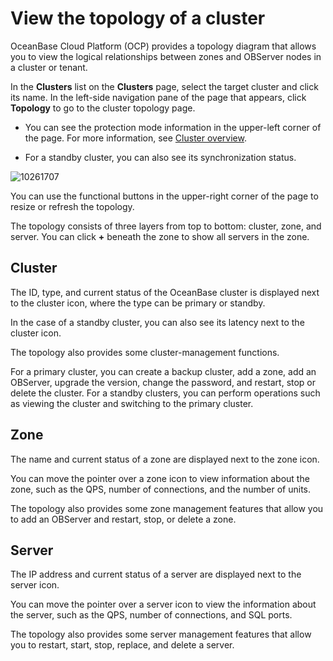 View the topology of a cluster
===================================================

OceanBase Cloud Platform (OCP) provides a topology diagram that allows you to view the logical relationships between zones and OBServer nodes in a cluster or tenant.

In the **Clusters** list on the **Clusters** page, select the target cluster and click its name. In the left-side navigation pane of the page that appears, click **Topology** to go to the cluster topology page.

* You can see the protection mode information in the upper-left corner of the page. For more information, see [Cluster overview](../3.userguide-features/1.cluster-features/2.overview.md).



* For a standby cluster, you can also see its synchronization status.






![10261707](https://help-static-aliyun-doc.aliyuncs.com/assets/img/en-US/7425667361/p344184.png)

You can use the functional buttons in the upper-right corner of the page to resize or refresh the topology.

The topology consists of three layers from top to bottom: cluster, zone, and server. You can click **+** beneath the zone to show all servers in the zone.

**Cluster**
--------------------------------

The ID, type, and current status of the OceanBase cluster is displayed next to the cluster icon, where the type can be primary or standby.

In the case of a standby cluster, you can also see its latency next to the cluster icon.

The topology also provides some cluster-management functions.

For a primary cluster, you can create a backup cluster, add a zone, add an OBServer, upgrade the version, change the password, and restart, stop or delete the cluster. For a standby clusters, you can perform operations such as viewing the cluster and switching to the primary cluster.

**Zone**
-----------------------------

The name and current status of a zone are displayed next to the zone icon.

You can move the pointer over a zone icon to view information about the zone, such as the QPS, number of connections, and the number of units.

The topology also provides some zone management features that allow you to add an OBServer and restart, stop, or delete a zone.

**Server**
-------------------------------

The IP address and current status of a server are displayed next to the server icon.

You can move the pointer over a server icon to view the information about the server, such as the QPS, number of connections, and SQL ports.

The topology also provides some server management features that allow you to restart, start, stop, replace, and delete a server.
